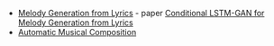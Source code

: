 

+ [Melody Generation from Lyrics](https://github.com/yy1lab/Lyrics-Conditioned-Neural-Melody-Generation) - paper [Conditional LSTM-GAN for Melody Generation from Lyrics](https://arxiv.org/pdf/1908.05551.pdf)
+ [Automatic Musical Composition](https://flujoo.github.io/en/my-approach-to-automatic-musical-composition/)
